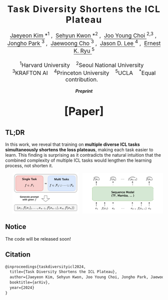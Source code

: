<h1 align='center' style="text-align:center; font-weight:bold; font-size:2.0em; letter-spacing:2.0px;">
    Task Diversity Shortens the ICL Plateau
</h1>

<p align='center' style="text-align:center; font-size:1.25em;">
    <a href="https://jaeyeonkim01.github.io/" target="_blank" style="text-decoration: none; border-bottom: 1px solid;">
        Jaeyeon Kim
    </a>*<sup>1</sup>&nbsp;,&nbsp;
    <a href="https://sehyunkwon.github.io/" target="_blank" style="text-decoration: none; border-bottom: 1px solid;">
        Sehyun Kwon
    </a>*<sup>2</sup>&nbsp;,&nbsp;
    <a href="https://lthilnklover.github.io/" target="_blank" style="text-decoration: none; border-bottom: 1px solid;">
        Joo Young Choi
    </a><sup>2,3</sup>&nbsp;,&nbsp;
    <a href="https://pages.cs.wisc.edu/~jjhpark/" target="_blank" style="text-decoration: none; border-bottom: 1px solid;">
        Jongho Park
    </a><sup>3</sup>&nbsp;,&nbsp; 
    <a href="https://sites.google.com/view/jaewoongcho" target="_blank" style="text-decoration: none; border-bottom: 1px solid;">
        Jaewoong Cho
    </a><sup>3</sup>&nbsp;,&nbsp; 
    <a href="https://jasondlee88.github.io/" target="_blank" style="text-decoration: none; border-bottom: 1px solid;">
        Jason D. Lee
    </a><sup>4</sup>&nbsp;,&nbsp; 
    <a href="https://ernestryu.com/" target="_blank" style="text-decoration: none; border-bottom: 1px solid;">
        Ernest K. Ryu
    </a><sup>5</sup>
    <br><br>
    <sup>1</sup>Harvard University&nbsp;&nbsp;&nbsp;
    <sup>2</sup>Seoul National University&nbsp;&nbsp;&nbsp;
    <sup>3</sup>KRAFTON AI&nbsp;&nbsp;&nbsp;
    <sup>4</sup>Princeton University&nbsp;&nbsp;&nbsp;
    <sup>5</sup>UCLA&nbsp;&nbsp;&nbsp;
    <sup>*</sup>Equal contribution.&nbsp;&nbsp;&nbsp;
</p>

<p align='center'>
<b><em>Preprint</em></b><br>
</p>

<p align='center' style="text-align:center; font-size:2.5em;">
<b><a href="" target="_blank" style="text-decoration: none;">[Paper]</a></b>
</p>

## TL;DR
 In this work, we reveal that training on **multiple diverse ICL tasks simultaneously shortens the loss plateaus**, making each task easier to learn. This finding is surprising as it contradicts the natural intuition that the combined complexity of multiple ICL tasks would lengthen the learning process, not shorten it.

<div style="display: flex; justify-content: center; align-items: center; margin-left: 5%;">
    <img src="figure2_a.png" alt="Figure 2a" style="width: 44%; margin-right: 2.5%;" />
    <img src="figure2_b.png" alt="Figure 2b" style="width: 54%;" />
</div>


## Notice
The code will be released soon!

## Citation
```latex
@inproceedings{taskdiversityicl2024,
  title={Task Diversity Shortens the ICL Plateau},
  author={Jaeyeon Kim, Sehyun Kwon, Joo Young Choi, Jongho Park, Jaewoong Cho, Jason D. Lee, Ernest K. Ryu},
  booktitle={arXiv},
  year={2024}
}
